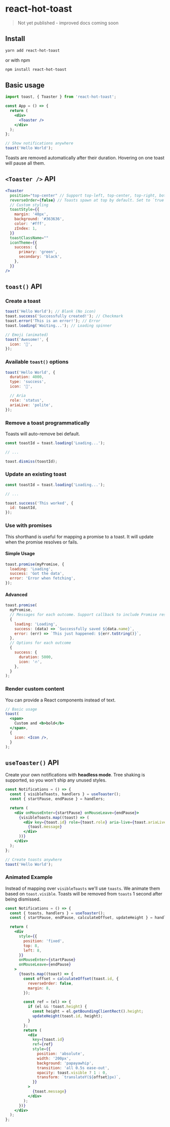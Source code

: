 # react-hot-toast

> Not yet published - improved docs coming soon

## Install

```sh
yarn add react-hot-toast
```

or with npm

```sh
npm install react-hot-toast
```

## Basic usage

```jsx
import toast, { Toaster } from 'react-hot-toast';

const App = () => {
  return (
    <div>
      <Toaster />
    </div>
  );
};

// Show notifications anywhere
toast('Hello World');
```

Toasts are removed automatically after their duration. Hovering on one toast will pause all them.

## `<Toaster />` API

```jsx
<Toaster
  position="top-center" // Support top-left, top-center, top-right, bottom-left, bottom-center & bottom-right
  reverseOrder={false} // Toasts spawn at top by default. Set to `true` if you want new Toasts at the end
  // Custom styling
  toastStyle={{
    margin: '40px',
    background: '#363636',
    color: '#fff',
    zIndex: 1,
  }}
  toastClassName=""
  iconTheme={{
    success: {
      primary: 'green',
      secondary: 'black',
    },
  }}
/>
```

## `toast()` API

### Create a toast

```js
toast('Hello World'); // Blank (No icon)
toast.success('Successfully created!'); // Checkmark
toast.error('This is an error!'); // Error
toast.loading('Waiting...'); // Loading spinner

// Emoji (animated)
toast('Awesome!', {
  icon: '🎉',
});
```

### Available `toast()` options

```js
toast('Hello World', {
  duration: 4000,
  type: 'success',
  icon: '👏',

  // Aria
  role: 'status',
  ariaLive: 'polite',
});
```

### Remove a toast programmatically

Toasts will auto-remove bei default.

```js
const toastId = toast.loading('Loading...');

// ...

toast.dismiss(toastId);
```

### Update an existing toast

```js
const toastId = toast.loading('Loading...');

// ...

toast.success('This worked', {
  id: toastId,
});
```

### Use with promises

This shorthand is useful for mapping a promise to a toast. It will update when the promise resolves or fails.

#### Simple Usage

```js
toast.promise(myPromise, {
  loading: 'Loading',
  success: 'Got the data',
  error: 'Error when fetching',
});
```

#### Advanced

```js
toast.promise(
  myPromise,
  // Messages for each outcome. Support callback to include Promise result
  {
    loading: 'Loading',
    success: (data) => `Successfully saved ${data.name}`,
    error: (err) => `This just happened: ${err.toString()}`,
  },
  // Options for each outcome
  {
    success: {
      duration: 5000,
      icon: '🔥',
    },
  }
);
```

### Render custom content

You can provide a React components instead of text.

```jsx
// Basic usage
toast(
  <span>
    Custom and <b>bold</b>
  </span>,
  {
    icon: <Icon />,
  }
);
```

## `useToaster()` API

Create your own notifications with **headless mode**. Tree shaking is supported, so you won't ship any unused styles.

```jsx
const Notifications = () => {
  const { visibleToasts, handlers } = useToaster();
  const { startPause, endPause } = handlers;

  return (
    <div onMouseEnter={startPause} onMouseLeave={endPause}>
      {visibleToasts.map((toast) => (
        <div key={toast.id} role={toast.role} aria-live={toast.ariaLive}>
          {toast.message}
        </div>
      ))}
    </div>
  );
};

// Create toasts anywhere
toast('Hello World');
```

### Animated Example

Instead of mapping over `visibleToasts` we'll use `toasts`. We animate them based on `toast.visible`. Toasts will be removed from `toasts` 1 second after being dismissed.

```jsx
const Notifications = () => {
  const { toasts, handlers } = useToaster();
  const { startPause, endPause, calculateOffset, updateHeight } = handlers;

  return (
    <div
      style={{
        position: 'fixed',
        top: 8,
        left: 8,
      }}
      onMouseEnter={startPause}
      onMouseLeave={endPause}
    >
      {toasts.map((toast) => {
        const offset = calculateOffset(toast.id, {
          reverseOrder: false,
          margin: 8,
        });

        const ref = (el) => {
          if (el && !toast.height) {
            const height = el.getBoundingClientRect().height;
            updateHeight(toast.id, height);
          }
        };
        return (
          <div
            key={toast.id}
            ref={ref}
            style={{
              position: 'absolute',
              width: '200px',
              background: 'papayawhip',
              transition: 'all 0.5s ease-out',
              opacity: toast.visible ? 1 : 0,
              transform: `translateY(${offset}px)`,
            }}
          >
            {toast.message}
          </div>
        );
      })}
    </div>
  );
};
```
